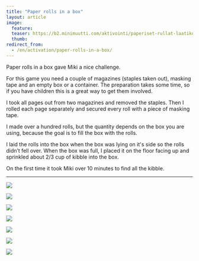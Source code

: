 ```yaml
---
title: "Paper rolls in a box"
layout: article
image:
  feature:
  teaser: https://b2.minimuutti.com/aktivointi/paperiset-rullat-laatikossa/DS04457-245px.jpg
  thumb:
redirect_from:
  - /en/activation/paper-rolls-in-a-box/
---
```


Paper rolls in a box gave Miki a nice challenge.

For this game you need a couple of magazines (staples taken out), masking tape and an empty box or a container. The preparation takes some time, so if you have children this is a great way to get them involved.

I took all pages out from two magazines and removed the staples. Then I rolled each page separately and secured every roll with a piece of masking tape.

I made over a hundred rolls, but the quantity depends on the box you are using, because the goal is to fill the box with the rolls.

I laid the rolls into the box when the box was lying on it's side so the rolls didn’t fell over. When the box was full, I placed it on the floor facing up and sprinkled about 2/3 cup of kibble into the box.

On the first time it took Miki over 10 minutes to find all the kibble.

---

![](https://b2.minimuutti.com/aktivointi/paperiset-rullat-laatikossa/DS04462-800px.jpg)

![](https://b2.minimuutti.com/aktivointi/paperiset-rullat-laatikossa/DS04490-800px.jpg)

![](https://b2.minimuutti.com/aktivointi/paperiset-rullat-laatikossa/DS04512-800px.jpg)

![](https://b2.minimuutti.com/aktivointi/paperiset-rullat-laatikossa/DS04614-800px.jpg)

![](https://b2.minimuutti.com/aktivointi/paperiset-rullat-laatikossa/DS04631-800px.jpg)

![](https://b2.minimuutti.com/aktivointi/paperiset-rullat-laatikossa/DS04453-800px.jpg)

![](https://b2.minimuutti.com/aktivointi/paperiset-rullat-laatikossa/DS04457-800px.jpg)